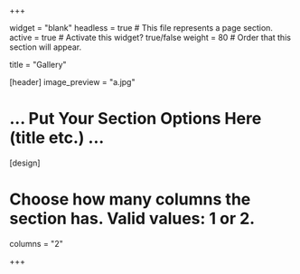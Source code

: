 +++

widget = "blank"
headless = true  # This file represents a page section.
active = true  # Activate this widget? true/false
weight = 80  # Order that this section will appear.

title = "Gallery"

[header]
image_preview = "a.jpg"

# ... Put Your Section Options Here (title etc.) ...

[design]
  # Choose how many columns the section has. Valid values: 1 or 2.
  columns = "2"


+++